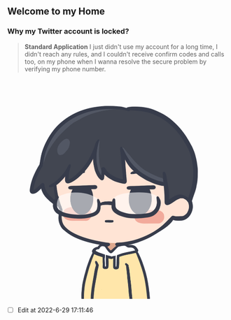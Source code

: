 ## Welcome to my Home

### Why my Twitter account is locked?
> **Standard Application**
> I just didn't use my account for a long time, I didn't reach any rules, and I couldn't receive confirm codes and calls too, on my phone when I wanna resolve the secure problem by verifying my phone number.

![myAvator](readme_md_files/6cd843b0-f78b-11ec-8ce8-a964dda655a4.jpeg?v=1&type=image)

- [ ] Edit at 2022-6-29 17:11:46
